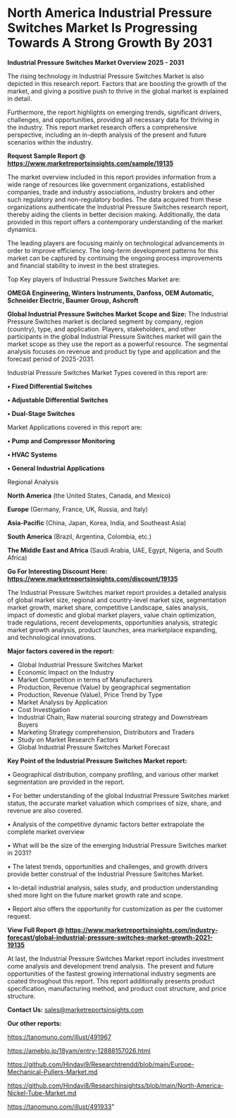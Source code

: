 # North America Industrial Pressure Switches Market Is Progressing Towards A Strong Growth By 2031

<Strong> Industrial Pressure Switches Market Overview 2025 - 2031</strong>

The rising technology in Industrial Pressure Switches Market is also depicted in this research report. Factors that are boosting the growth of the market, and giving a positive push to thrive in the global market is explained in detail.

Furthermore, the report highlights on emerging trends, significant drivers, challenges, and opportunities, providing all necessary data for thriving in the industry. This report market research offers a comprehensive perspective, including an in-depth analysis of the present and future scenarios within the industry.

<strong>Request Sample Report @ <a href=https://www.marketreportsinsights.com/sample/19135>https://www.marketreportsinsights.com/sample/19135</a></strong>

The market overview included in this report provides information from a wide range of resources like government organizations, established companies, trade and industry associations, industry brokers and other such regulatory and non-regulatory bodies. The data acquired from these organizations authenticate the Industrial Pressure Switches research report, thereby aiding the clients in better decision making. Additionally, the data provided in this report offers a contemporary understanding of the market dynamics.

The leading players are focusing mainly on technological advancements in order to improve efficiency. The long-term development patterns for this market can be captured by continuing the ongoing process improvements and financial stability to invest in the best strategies.

Top Key players of Industrial Pressure Switches Market are:

<strong>OMEGA Engineering, Winters Instruments, Danfoss, OEM Automatic, Schneider Electric, Baumer Group, Ashcroft</strong>

<strong><b>Global Industrial Pressure Switches Market Scope and Size:</b></strong>
The Industrial Pressure Switches market is declared segment by company, region (country), type, and application. Players, stakeholders, and other participants in the global Industrial Pressure Switches market will gain the market scope as they use the report as a powerful resource. The segmental analysis focuses on revenue and product by type and application and the forecast period of 2025-2031.

Industrial Pressure Switches Market Types covered in this report are:

<strong>• Fixed Differential Switches

• Adjustable Differential Switches

• Dual-Stage Switches</strong>

Market Applications covered in this report are:

<strong>• Pump and Compressor Monitoring

• HVAC Systems

• General Industrial Applications</strong> 

Regional Analysis

<strong>North America</strong> (the United States, Canada, and Mexico)

<strong>Europe</strong> (Germany, France, UK, Russia, and Italy)

<strong>Asia-Pacific</strong> (China, Japan, Korea, India, and Southeast Asia)

<strong>South America</strong> (Brazil, Argentina, Colombia, etc.)

<strong>The Middle East and Africa</strong> (Saudi Arabia, UAE, Egypt, Nigeria, and South Africa)

<strong>Go For Interesting Discount Here: <a href=https://www.marketreportsinsights.com/discount/19135>https://www.marketreportsinsights.com/discount/19135</a></strong>

The Industrial Pressure Switches market report provides a detailed analysis of global market size, regional and country-level market size, segmentation market growth, market share, competitive Landscape, sales analysis, impact of domestic and global market players, value chain optimization, trade regulations, recent developments, opportunities analysis, strategic market growth analysis, product launches, area marketplace expanding, and technological innovations.

<strong><b>Major factors covered in the report:</b></strong>
<ul>
  <li>Global Industrial Pressure Switches Market </li>
  <li>Economic Impact on the Industry</li>
  <li>Market Competition in terms of Manufacturers</li>
  <li>Production, Revenue (Value) by geographical segmentation</li>
  <li>Production, Revenue (Value), Price Trend by Type</li>
  <li>Market Analysis by Application</li>
  <li>Cost Investigation</li>
  <li>Industrial Chain, Raw material sourcing strategy and Downstream Buyers</li>
  <li>Marketing Strategy comprehension, Distributors and Traders</li>
  <li>Study on Market Research Factors</li>
  <li>Global Industrial Pressure Switches Market Forecast</li>
</ul>

<strong><b>Key Point of the Industrial Pressure Switches Market report:</b></strong>

• Geographical distribution, company profiling, and various other market segmentation are provided in the report.

• For better understanding of the global Industrial Pressure Switches market status, the accurate market valuation which comprises of size, share, and revenue are also covered.

• Analysis of the competitive dynamic factors better extrapolate the complete market overview

• What will be the size of the emerging Industrial Pressure Switches market in 2031?

• The latest trends, opportunities and challenges, and growth drivers provide better construal of the Industrial Pressure Switches Market.

• In-detail industrial analysis, sales study, and production understanding shed more light on the future market growth rate and scope.

• Report also offers the opportunity for customization as per the customer request.

<strong><b>View Full Report @ <a href=https://www.marketreportsinsights.com/industry-forecast/global-industrial-pressure-switches-market-growth-2021-19135>https://www.marketreportsinsights.com/industry-forecast/global-industrial-pressure-switches-market-growth-2021-19135</a></b></strong>


At last, the Industrial Pressure Switches Market report includes investment come analysis and development trend analysis. The present and future opportunities of the fastest growing international industry segments are coated throughout this report. This report additionally presents product specification, manufacturing method, and product cost structure, and price structure.

<strong>Contact Us:</strong>
sales@marketreportsinsights.com

<strong>Our other reports:</strong>

<a href=https://tanomuno.com/illust/491967>https://tanomuno.com/illust/491967</a>

<a href=https://ameblo.jp/18yam/entry-12888157026.html>https://ameblo.jp/18yam/entry-12888157026.html</a>

<a href=https://github.com/Hindavi9/Researchtrendd/blob/main/Europe-Mechanical-Pullers-Market.md>https://github.com/Hindavi9/Researchtrendd/blob/main/Europe-Mechanical-Pullers-Market.md</a>

<a href=https://github.com/Hindavi8/Researchinsightss/blob/main/North-America-Nickel-Tube-Market.md>https://github.com/Hindavi8/Researchinsightss/blob/main/North-America-Nickel-Tube-Market.md</a>

<a href=https://tanomuno.com/illust/491933>https://tanomuno.com/illust/491933</a>"

